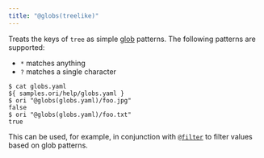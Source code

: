 ```yaml
---
title: "@globs(treelike)"
---
```


Treats the keys of `tree` as simple [glob](<https://en.m.wikipedia.org/wiki/Glob_(programming)>) patterns. The following patterns are supported:

- `*` matches anything
- `?` matches a single character

```console
$ cat globs.yaml
${ samples.ori/help/globs.yaml }
$ ori "@globs(globs.yaml)/foo.jpg"
false
$ ori "@globs(globs.yaml)/foo.txt"
true
```

This can be used, for example, in conjunction with [`@filter`](@filter.html) to filter values based on glob patterns.
